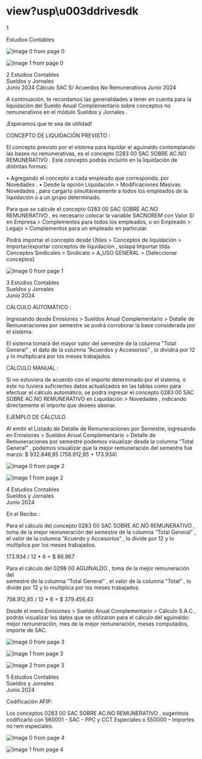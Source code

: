 # view?usp\u003ddrivesdk

 1 
 
  
Estudios Contables  


![Image 0 from page 0](images/image_0_0.png)

![Image 1 from page 0](images/image_0_1.png)

 
 
 
 2 Estudios Contables  
Sueldos y Jornales  
Junio 2024  Cálculo SAC S/ Acuerdos No Remunerativos Junio 
2024   
 
A continuación, te recordamos las generalidades a tener en cuenta para la  
liquidación del Sueldo Anual Complementario sobre conceptos no 
remunerativos en el módulo Sueldos y Jornales . 
 
¡Esperamos que te sea de utilidad!  
 
CONCEPTO DE LIQUIDACIÓN PREVISTO : 
 
El concepto previsto por el sistema para liquidar el aguinaldo contemplando 
las bases no remunerativas, es el concepto 0283 00 SAC SOBRE AC.NO 
REMUNERATIVO . Este concepto podrás incluirlo en la liquidación de 
distintas formas:  
 
• Agregando el concepto a cada empleado que corresponda, por 
Novedades . 
• Desde la opción Liquidación > Modificaciones Masivas Novedades , 
para cargarlo simultáneamente a todos los empleados de la 
liquidación o a un grupo determinado.  
 
Para que se calcule el concepto 0283 00 SAC SOBRE AC.NO 
REMUNERATIVO , es necesario colocar la variable SACNOREM  con Valor SI 
en Empresa > Complementos  para todos los empleados, o en Empleado > 
Legajo > Complementos  para un empleado en particular.  
 
Podrá importar el concepto desde Útiles > Conceptos de liquidación > 
Importar/exportar conceptos de liquidación , solapa Importar  tilda 
Conceptos Sindicales > Sindicato >  A_USO GENERAL  > [Seleccionar 
conceptos]   
 

![Image 0 from page 1](images/image_1_0.png)

 
 
 
 3 Estudios Contables  
Sueldos y Jornales  
Junio 2024   
 
CÁLCULO AUTOMÁTICO : 
 
Ingresando desde Emisiones > Sueldos Anual Complementario > Detalle de 
Remuneraciones por semestre  se podrá corroborar la base considerada por 
el sistema.  
 
El sistema tomará del mayor valor del semestre  de la columna "Total 
General" , el dato de la columna "Acuerdos y Accesorios" , lo dividirá por 12 
y lo multiplicará por los meses trabajados.  
 
CÁLCULO MANUAL : 
 
Si no estuviera de acuerdo con el importe determinado por el sistema, o 
éste no tuviera suficientes datos actualizados en las tablas como para 
efectuar el cálculo automático, se podrá ingresar el concepto 0283 00 SAC 
SOBRE AC.NO REMUNERATIVO  en Liquidación > Novedades , indicando 
directamente el importe que desees abonar.  
 
EJEMPLO DE CÁLCULO  
 
Al emitir el Listado de Detalle de Remuneraciones por Semestre, ingresando 
en Emisiones > Sueldos Anual Complementario > Detalle de 
Remuneraciones por semestre  podemos visualizar desde la columna “Total 
General” , podemos visualizar que la mejor remuneración del semestre fue 
marzo: $ 932.846,85 (758.912,85 + 173.934)  


![Image 0 from page 2](images/image_2_0.png)

![Image 1 from page 2](images/image_2_1.png)

 
 
 
 4 Estudios Contables  
Sueldos y Jornales  
Junio 2024   
 
 
En el Recibo : 
 
 
 
Para el cálculo del concepto 0283 00 SAC SOBRE AC.NO REMUNERATIVO , 
toma de la mejor remuneración del semestre de la columna “Total 
General” , el valor de la columna “Acuerdo y Accesorios” , lo divide por 12 y 
lo multiplica por los meses trabajados.  
 
173.934 / 12 * 6 = $ 86.967  
 
Para el cálculo del 0298 00 AGUINALDO , toma de la mejor remuneración 
del  
semestre de la columna “Total General” , el valor de la columna “Total” , lo  
divide por 12 y lo multiplica por los meses trabajados.  
 
758.912,85 / 12 * 6 = $ 379.456,43  
 
Desde el menú Emisiones > Sueldo Anual Complementario > Cálculo S.A.C , 
podrás visualizar los datos que se utilizaron para el cálculo del aguinaldo: 
mejor remuneración, mes de la mejor remuneración, meses computados, 
importe de SAC.  


![Image 0 from page 3](images/image_3_0.png)

![Image 1 from page 3](images/image_3_1.png)

![Image 2 from page 3](images/image_3_2.png)

 
 
 
 5 Estudios Contables  
Sueldos y Jornales  
Junio 2024   
 
Codificación AFIP:  
 
Los conceptos 0283 00 SAC SOBRE AC.NO REMUNERATIVO , sugerimos 
codificarlo con 560001 - SAC - PPC y CCT Especiales  o 550000 – Importes 
no rem especiales.  
 


![Image 0 from page 4](images/image_4_0.png)

![Image 1 from page 4](images/image_4_1.png)

